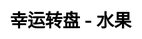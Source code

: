 ---
title: 幸运转盘 - 水果
layout: lucky_wheel/lucky_wheel_general
description: 不知道吃点什么水果好，让幸运转盘替你挑一个。
js: ["js/game/lucky_wheel/lucky_wheel_general.js"]
css: ["css/game/lucky_wheel/lucky_wheel.css"]
---